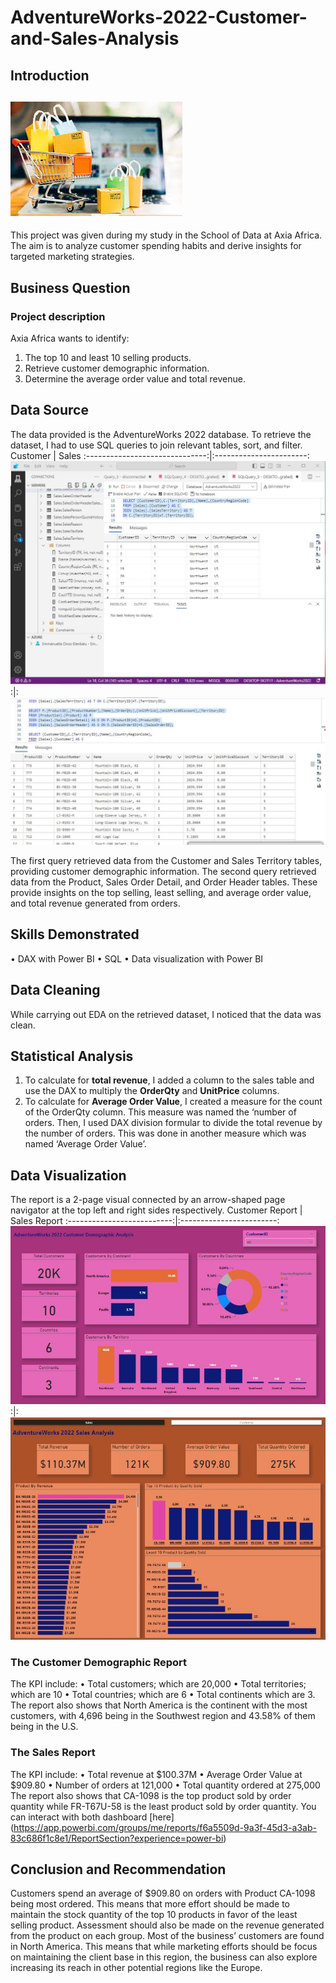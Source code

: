 # AdventureWorks-2022-Customer-and-Sales-Analysis
## Introduction
![](salespic.jpg)
----
This project was given during my study in the School of Data at Axia Africa. The aim is to analyze customer spending habits and derive insights for targeted marketing strategies.

## Business Question
### Project description
Axia Africa wants to identify:
1.	The top 10 and least 10 selling products.
2.	Retrieve customer demographic information.
3.	Determine the average order value and total revenue. 

## Data Source
The data provided is the AdventureWorks 2022 database. To retrieve the dataset, I had to use SQL queries to join relevant tables, sort, and filter.
Customer                        | Sales
:------------------------------:|:-----------------------:
![](customernew.JPG)           :|: ![](salesnew.JPG)


The first query retrieved data from the Customer and Sales Territory tables, providing customer demographic information. 
The second query retrieved data from the Product, Sales Order Detail, and Order Header tables. These provide insights on the top selling, least selling, and average order value, and total revenue generated from orders.

## Skills Demonstrated
•	DAX with Power BI
•	SQL 
•	Data visualization with Power BI

## Data Cleaning
While carrying out EDA on the retrieved dataset, I noticed that the data was clean.
## Statistical Analysis
1.	To calculate for **total revenue**, I added a column to the sales table and use the DAX to multiply the **OrderQty** and **UnitPrice** columns.
2.	To calculate for **Average Order Value**, I created a measure for the count of the OrderQty column. This measure was named the ‘number of orders. Then, I used DAX division formular to divide the total revenue by the number of orders. This was done in another measure which was named ‘Average Order Value’.

## Data Visualization
The report is a 2-page visual connected by an arrow-shaped page navigator at the top left and right sides respectively.
Customer Report             | Sales Report
:--------------------------:|:------------------------:
![](project1_customer.JPG) :|: ![](project1_sales.JPG)

### The Customer Demographic Report
The KPI include:
•	Total customers; which are 20,000
•	Total territories; which are 10
•	Total countries; which are 6
•	Total continents which are 3.
The report also shows that North America is the continent with the most customers, with 4,696 being in the Southwest region and 43.58% of them being in the U.S.

### The Sales Report
The KPI include:
•	Total revenue at $100.37M
•	Average Order Value at $909.80
•	Number of orders at 121,000
•	Total quantity ordered at 275,000
The report also shows that CA-1098 is the top product sold by order quantity while FR-T67U-58 is the least product sold by order quantity.
You can interact with both dashboard [here] (https://app.powerbi.com/groups/me/reports/f6a5509d-9a3f-45d3-a3ab-83c686f1c8e1/ReportSection?experience=power-bi)

## Conclusion and Recommendation
Customers spend an average of $909.80 on orders with Product CA-1098 being most ordered. This means that more effort should be made to maintain the stock quantity of the top 10 products in favor of the least selling product. Assessment should also be made on the revenue generated from the product on each group.
Most of the business’ customers are found in North America. This means that while marketing efforts should be focus on maintaining the client base in this region, the business can also explore increasing its reach in other potential regions like the Europe.

